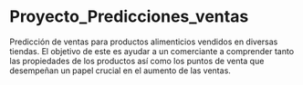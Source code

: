 # Proyecto_Predicciones_ventas
Predicción de ventas para productos alimenticios vendidos en diversas tiendas. El objetivo de este es ayudar a un comerciante a comprender tanto las propiedades de los productos así como los puntos de venta que desempeñan un papel crucial en el aumento de las ventas.
